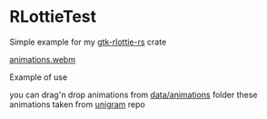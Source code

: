 # RLottieTest

Simple example for my [gtk-rlottie-rs](https://github.com/YuraIz/gtk-rlottie-rs) crate

[animations.webm](https://user-images.githubusercontent.com/63008755/190463867-c40a0e4b-60d0-4c99-ae7f-7ca3e72594b6.webm)

Example of use

you can drag'n drop animations from [data/animations](https://github.com/YuraIz/RLottieTest/tree/main/data/animations) folder
these animations taken from [unigram](https://github.com/UnigramDev/Unigram/tree/develop/Unigram/Unigram/Assets/Animations) repo
